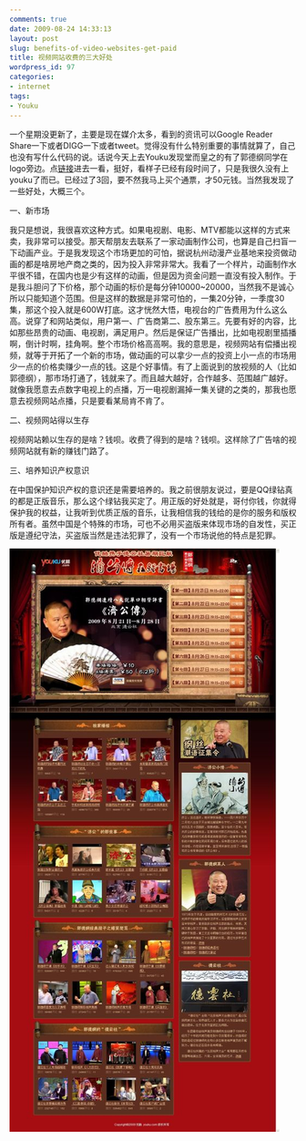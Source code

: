 ```yaml
---
comments: true
date: 2009-08-24 14:33:13
layout: post
slug: benefits-of-video-websites-get-paid
title: 视频网站收费的三大好处
wordpress_id: 97
categories:
- internet
tags:
- Youku
---
```


一个星期没更新了，主要是现在媒介太多，看到的资讯可以Google Reader Share一下或者DIGG一下或者tweet。觉得没有什么特别重要的事情就算了，自己也没有写什么代码的说。话说今天上去Youku发现堂而皇之的有了郭德纲同学在logo旁边。点[链接](http://live.youku.com/jigongzhuan/)进去一看，挺好，看样子已经有段时间了，只是我很久没有上youku了而已。已经过了3回，要不然我马上买个通票，才50元钱。当然我发现了一些好处，大概三个。




一、新市场




我只是想说，我很喜欢这种方式。如果电视剧、电影、MTV都能以这样的方式来卖，我非常可以接受。那天帮朋友去联系了一家动画制作公司，也算是自己扫盲一下动画产业。于是我发现这个市场更加的可怕，据说杭州动漫产业基地来投资做动画的都是啥房地产商之类的，因为投入非常非常大。我看了一个样片，动画制作水平很不错，在国内也是少有这样的动画，但是因为资金问题一直没有投入制作。于是我斗胆问了下价格，那个动画的标价是每分钟10000~20000，当然我不是诚心所以只能知道个范围。但是这样的数据是非常可怕的，一集20分钟，一季度30集，那这个投入就是600W打底。这才恍然大悟，电视台的广告费用为什么这么高。说穿了和网站类似，用户第一、广告商第二、股东第三。先要有好的内容，比如那些昂贵的动画、电视剧，满足用户。然后是保证广告播出，比如电视剧里插播啊，倒计时啊，挂角啊。整个市场价格高高啊。我的意思是，视频网站有偿播出视频，就等于开拓了一个新的市场，做动画的可以拿少一点的投资上小一点的市场用少一点的价格卖赚少一点的钱。这是个好事情。有了上面说到的放视频的人（比如郭德纲），那市场打通了，钱就来了。而且越大越好，合作越多、范围越广越好。就像我愿意去点数字电视上的点播，万一电视剧漏掉一集关键的之类的，那我也愿意去视频网站点播，只是要看某局肯不肯了。




二、视频网站得以生存




视频网站赖以生存的是啥？钱呗。收费了得到的是啥？钱呗。这样除了广告啥的视频网站就有新的赚钱门路了。




三、培养知识产权意识




在中国保护知识产权的意识还是需要培养的。我之前很朋友说过，要是QQ绿钻真的都是正版音乐，那么这个绿钻我买定了。用正版的好处就是，哥付你钱，你就得保护我的权益，让我听到优质正版的音乐，让我相信我的钱给的是你的服务和版权所有者。虽然中国是个特殊的市场，可也不必用买盗版来体现市场的自发性，买正版是遵纪守法，买盗版当然是违法犯罪了，没有一个市场说他的特点是犯罪。




[![](/images/uploads/zb/2009-08-24_youku_guodegang.jpg)](/images/uploads/zb/2009-08-24_youku_guodegang.jpg)



